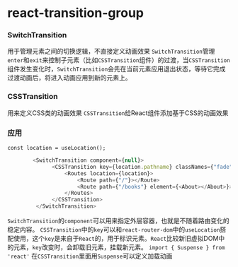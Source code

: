 # react-transition-group

### SwitchTransition

用于管理元素之间的切换逻辑，不直接定义动画效果
`SwitchTransition`管理`enter`和`exit`来控制子元素（比如`CSSTransition`组件）的过渡，当`CSSTransition`组件发生变化时，`SwitchTransition`会先在当前元素应用退出状态，等待它完成过渡动画后，将进入动画应用到新的元素上。

### CSSTransition

用来定义CSS类的动画效果
`CSSTransition`给React组件添加基于CSS的动画效果

### 应用

`const location = useLocation();`

```js
		<SwitchTransition component={null}>
              <CSSTransition key={location.pathname} classNames={"fade"} timeout={1000} unmountOnExit>
                  <Routes location={location}>
                      <Route path={"/"}></Route>
                      <Route path={"/books"} element={<About></About>}></Route>
                  </Routes>
              </CSSTransition>
         </SwitchTransition>
```

`SwitchTransition`的`component`可以用来指定外层容器，也就是不随着路由变化的稳定内容。
`CSSTransition`中的`key`可以和`react-router-dom`中的`useLocation`搭配使用，这个`key`是来自于`React`的，用于标识元素。`React`比较新旧虚拟DOM中的元素，`key`改变时，会卸载旧元素，挂载新元素。
`import { Suspense } from 'react'` 在`CSSTransition`里面用`Suspense`可以定义加载动画